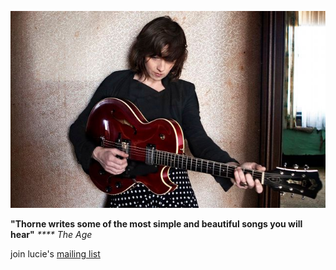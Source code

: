 [![Bonfires In Silver City][3]][1]  

**"Thorne writes some of the most simple and beautiful songs you will hear"** _**** The Age_   
 
join lucie's [mailing list][5]  

  [1]: ?p=albums/bonfires-in-silver-city
  [2]: http://www.vitamin.net.au/
  [3]: data/image/front/loretta.jpg
  [4]: http://www.smokedrecordings.com  
  [5]: ?p=forms/mailing-list